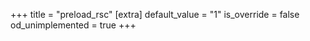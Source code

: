 +++
title = "preload_rsc"
[extra]
default_value = "1"
is_override = false
od_unimplemented = true
+++